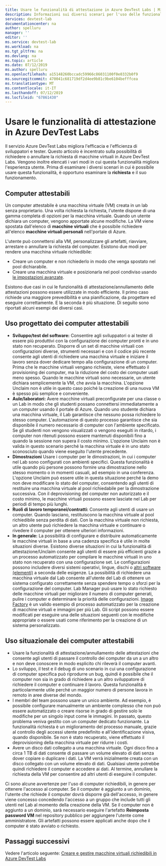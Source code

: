 ```yaml
---
title: Usare le funzionalità di attestazione in Azure DevTest Labs | Microsoft Docs
description: Informazioni sui diversi scenari per l'uso delle funzionalità Claim/Unclaim di Azure DevTest Labs
services: devtest-lab
documentationcenter: na
author: spelluru
manager: ''
editor: ''
ms.service: devtest-lab
ms.workload: na
ms.tgt_pltfrm: na
ms.devlang: na
ms.topic: article
ms.date: 07/12/2019
ms.author: spelluru
ms.openlocfilehash: a15148260bccadc59966c86031100f0e0332b0f9
ms.sourcegitcommit: 470041c681719df2d4ee9b81c9be6104befffcea
ms.translationtype: MT
ms.contentlocale: it-IT
ms.lasthandoff: 07/12/2019
ms.locfileid: "67861430"
---
```

# <a name="use-claim-capabilities-in-azure-devtest-labs"></a>Usare le funzionalità di attestazione in Azure DevTest Labs
Il servizio Azure DevTest Labs migliora l'efficacia e l'efficienza di sviluppatori e tester. Questo articolo è incentrato sulla possibilità di richiedere o annullare la richiesta di macchine virtuali in Azure DevTest Labs. Vengono inoltre elencati i vari modi in cui questa funzionalità migliora l'esperienza utente. Prima di esaminare i diversi scenari in cui è possibile usare questa funzionalità, è opportuno esaminare la **richiesta** e il suo funzionamento.

## <a name="claimable-machines"></a>Computer attestabili
Un computer attestabile è una macchina virtuale (VM) creata in un lab senza proprietario. Una volta richiesta la richiesta, l'utente dispone di una gamma completa di opzioni per la macchina virtuale. Quando un utente dichiara un computer, vengono apportate alcune modifiche. La VM viene spostata dall'elenco di **macchine virtuali** che è possibile richiedere all'elenco **macchine virtuali personali** nell'portale di Azure. 

L'utente può connettersi alla VM, personalizzare gli artefatti, riavviare, arrestare o annullare la richiesta del computer. Esistono due modi per rendere una macchina virtuale richiedibile:

- Creare un computer e non richiederlo in modo che venga spostato nel pool dichiarabile. 
- Creare una macchina virtuale e posizionarla nel pool condiviso usando [le impostazioni avanzate](https://azure.microsoft.com/updates/azure-devtest-labs-claim-lab-vms-from-a-shared-pool/).

Esistono due casi in cui le funzionalità di attestazione/annullamento delle attestazioni possono essere utilizzate in modo efficiente. Il primo caso richiede una maggiore prevedibilità e una pianificazione, da progettare ed eseguire correttamente. E la seconda è più situazione. Di seguito sono riportati alcuni esempi dei diversi casi.

## <a name="designed-use-of-claimable-machines"></a>Uso progettato dei computer attestabili

- **Sviluppo/test del software:** Consentire agli sviluppatori o ai tester di essere più produttivi con la configurazione dei computer pronti e in uno stato non recuperato. Disporre di un set di macchine virtuali con configurazioni diverse, strumenti necessari e con il codice più recente consente agli utenti di richiedere una macchina virtuale e iniziare il lavoro senza dover dedicare tempo alla configurazione di un computer. Prima che le macchine virtuali vengano richieste, viene effettuato il provisioning dei computer, ma la riduzione del costo dei computer usati meno spesso. Quando le macchine virtuali sono necessarie, un utente dichiara semplicemente la VM, che avvia la macchina. L'opzione Unclaim non è utile in questo caso poiché la creazione di una nuova VM è spesso più semplice e conveniente.
- **Aule/laboratori:** Avere macchine virtuali preconfigurate per una classe o un Lab in modo che gli studenti possano connettersi immediatamente a un computer usando il portale di Azure.  Quando uno studente dichiara una macchina virtuale, il Lab garantisce che nessuno possa richiedere lo stesso computer. L'automazione di questo processo garantisce che sia disponibile il numero necessario di computer con l'ambiente specificato. Se gli studenti non vengono visualizzati o vengono eseguiti in ritardo, i computer non ritenuti possono essere mantenuti disponibili fino a quando la sessione non supera il costo minimo. L'opzione Unclaim non è valida in questo scenario perché la macchina virtuale è in uno stato sconosciuto quando viene eseguito l'utente precedente.
- **Dimostrazioni** Usare i computer per le dimostrazioni, in cui i computer nel Lab sono configurati con ambienti specifici. Questa funzionalità è utile quando più persone possono fornire una dimostrazione nello stesso momento o in momenti casuali, ad esempio in una conferenza. L'opzione Unclaim può essere utile in questa situazione perché la demo non deve modificare lo stato del computer, consentendo agli utenti di restituire una macchina virtuale al pool richiedabile per la dimostrazione successiva. Con il deprovisioning del computer non autorizzato e il costo minimo, le macchine virtuali possono essere lasciate nel Lab per periodi di tempo più lunghi.
- **Ruoli di lavoro temporanei/contratti:** Consente agli utenti di usare un computer. Quando lasciano, restituiscono la macchina virtuale al pool richiedibile senza perdita di dati. Con la macchina virtuale non richiesta, un altro utente può richiedere la macchina virtuale e continuare o rivedere il computer per ottenere ulteriori informazioni.
- **In generale:** La possibilità di configurare e distribuire automaticamente le macchine virtuali in base a una cadenza specifica è utile in molte situazioni diverse. Esistono diverse situazioni in cui la funzionalità di attestazione/Unclaim consente agli utenti di essere più efficienti grazie a un processo automatizzato per compilare le macchine virtuali in uno stato non recuperato con una configurazione set. Le configurazioni possono includere diversi sistemi operativi, lingue, dischi o [altri software (elementi)](devtest-lab-artifact-author.md) a seconda delle esigenze. La possibilità di richiedere una macchina virtuale dal Lab consente all'utente del Lab di ottenere un sistema configurato correttamente senza spendere tempo o sforzi per la configurazione del computer. Lab Manager può usare lo stato richiesto delle macchine virtuali per migliorare il numero di computer generati, pulire i computer e determinare la priorità delle configurazioni. [Image Factory](image-factory-create.md) è un valido esempio di processo automatizzato per la creazione di macchine virtuali e immagini per più Lab. Gli script possono essere modificati per eseguire una delle situazioni seguenti con le modifiche appropriate o essere usati come riferimento per la creazione di un sistema personalizzato.

## <a name="situational-use-of-claimable-machines"></a>Uso situazionale dei computer attestabili

- Usare la funzionalità di attestazione/annullamento delle attestazioni che consente agli utenti di passare il controllo dei computer da un a un altro e non deve conoscere in modo esplicito chi rileverà il computer avanti.
- Lo sviluppo, il test e il debug di uno scenario in cui una configurazione di computer specifica può riprodurre un bug, quindi è possibile che il computer non sia in grado di richiedere a un altro sviluppatore di richiedere il computer e continuare il lavoro. Questa funzionalità è particolarmente utile perché un maggior numero di persone lavora in remoto in aree diverse del mondo. 
- I membri del team possono usare un unico ambiente. Ad esempio, è possibile configurare manualmente un ambiente complesso che non può essere automatizzato o creare risorse in grado di gestire solo le modifiche per un singolo input come le immagini. In passato, questo problema veniva gestito con un computer dedicato funzionante. La funzionalità richiesta è un miglioramento del processo manuale, grazie al controllo degli accessi utente predefinito e all'identificazione visiva, quando disponibile. Se non è stato recuperato, viene effettuato il deprovisioning della macchina virtuale per ridurre i costi.
- Avere un disco dati collegato a una macchina virtuale. Ogni disco fino a circa 1 TB di dati consente di passare un volume elevato di dati senza dover copiare o duplicare i dati. La VM verrà inizialmente creata con un disco collegato con un volume elevato di dati.  Qualsiasi utente potrebbe quindi richiedere il computer e accedere ai dati. Al termine, annullare la richiesta della VM per consentire ad altri utenti di eseguire il computer.

Ci sono alcune avvertenze per l'uso di computer richiedibili, in genere per ottenere l'accesso al computer. Se il computer è aggiunto a un dominio, l'utente che richiede il computer dovrà disporre già dell'accesso, in genere viene concesso concedendo l'accesso a un gruppo che include tutti gli utenti nel Lab al momento della creazione della VM. Se il computer non è aggiunto a un dominio, sarà necessario eseguire l'artefatto **Reimposta password VM** nel repository pubblico per aggiungere l'utente come amministratore.  Gli artefatti possono essere applicati anche dopo che il computer è stato avviato o richiesto.

## <a name="next-steps"></a>Passaggi successivi
Vedere l'articolo seguente: [Creare e gestire macchine virtuali richiedibili in Azure DevTest Labs](devtest-lab-add-claimable-vm.md)
